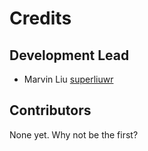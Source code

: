 # Credits

## Development Lead

- Marvin Liu [superliuwr](https://github.com/superliuwr)

## Contributors

None yet. Why not be the first?
